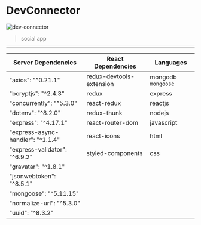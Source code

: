 # DevConnector
![dev-connector](https://i.ibb.co/FWyMvkg/devconnector.png)

> social app

---

| Server Dependencies | React Dependencies | Languages |
| ------------ | --------- | ---------- |
| "axios": "^0.21.1" | redux-devtools-extension | mongodb `mongoose` |
| "bcryptjs": "^2.4.3" | redux | express |
| "concurrently": "^5.3.0" | react-redux | reactjs |
| "dotenv": "^8.2.0" | redux-thunk | nodejs |
| "express": "^4.17.1" | react-router-dom | javascript |
| "express-async-handler": "^1.1.4" | react-icons | html |
| "express-validator": "^6.9.2" | styled-components | css |
| "gravatar": "^1.8.1" |
| "jsonwebtoken": "^8.5.1" |
| "mongoose": "^5.11.15" |
| "normalize-url": "^5.3.0" |
| "uuid": "^8.3.2" |